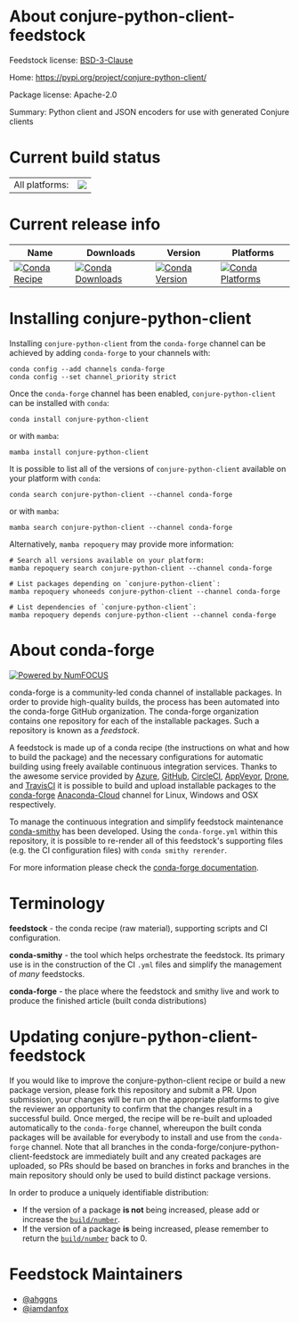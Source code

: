 About conjure-python-client-feedstock
=====================================

Feedstock license: [BSD-3-Clause](https://github.com/conda-forge/conjure-python-client-feedstock/blob/main/LICENSE.txt)

Home: https://pypi.org/project/conjure-python-client/

Package license: Apache-2.0

Summary: Python client and JSON encoders for use with generated Conjure clients

Current build status
====================


<table><tr><td>All platforms:</td>
    <td>
      <a href="https://dev.azure.com/conda-forge/feedstock-builds/_build/latest?definitionId=179&branchName=main">
        <img src="https://dev.azure.com/conda-forge/feedstock-builds/_apis/build/status/conjure-python-client-feedstock?branchName=main">
      </a>
    </td>
  </tr>
</table>

Current release info
====================

| Name | Downloads | Version | Platforms |
| --- | --- | --- | --- |
| [![Conda Recipe](https://img.shields.io/badge/recipe-conjure--python--client-green.svg)](https://anaconda.org/conda-forge/conjure-python-client) | [![Conda Downloads](https://img.shields.io/conda/dn/conda-forge/conjure-python-client.svg)](https://anaconda.org/conda-forge/conjure-python-client) | [![Conda Version](https://img.shields.io/conda/vn/conda-forge/conjure-python-client.svg)](https://anaconda.org/conda-forge/conjure-python-client) | [![Conda Platforms](https://img.shields.io/conda/pn/conda-forge/conjure-python-client.svg)](https://anaconda.org/conda-forge/conjure-python-client) |

Installing conjure-python-client
================================

Installing `conjure-python-client` from the `conda-forge` channel can be achieved by adding `conda-forge` to your channels with:

```
conda config --add channels conda-forge
conda config --set channel_priority strict
```

Once the `conda-forge` channel has been enabled, `conjure-python-client` can be installed with `conda`:

```
conda install conjure-python-client
```

or with `mamba`:

```
mamba install conjure-python-client
```

It is possible to list all of the versions of `conjure-python-client` available on your platform with `conda`:

```
conda search conjure-python-client --channel conda-forge
```

or with `mamba`:

```
mamba search conjure-python-client --channel conda-forge
```

Alternatively, `mamba repoquery` may provide more information:

```
# Search all versions available on your platform:
mamba repoquery search conjure-python-client --channel conda-forge

# List packages depending on `conjure-python-client`:
mamba repoquery whoneeds conjure-python-client --channel conda-forge

# List dependencies of `conjure-python-client`:
mamba repoquery depends conjure-python-client --channel conda-forge
```


About conda-forge
=================

[![Powered by
NumFOCUS](https://img.shields.io/badge/powered%20by-NumFOCUS-orange.svg?style=flat&colorA=E1523D&colorB=007D8A)](https://numfocus.org)

conda-forge is a community-led conda channel of installable packages.
In order to provide high-quality builds, the process has been automated into the
conda-forge GitHub organization. The conda-forge organization contains one repository
for each of the installable packages. Such a repository is known as a *feedstock*.

A feedstock is made up of a conda recipe (the instructions on what and how to build
the package) and the necessary configurations for automatic building using freely
available continuous integration services. Thanks to the awesome service provided by
[Azure](https://azure.microsoft.com/en-us/services/devops/), [GitHub](https://github.com/),
[CircleCI](https://circleci.com/), [AppVeyor](https://www.appveyor.com/),
[Drone](https://cloud.drone.io/welcome), and [TravisCI](https://travis-ci.com/)
it is possible to build and upload installable packages to the
[conda-forge](https://anaconda.org/conda-forge) [Anaconda-Cloud](https://anaconda.org/)
channel for Linux, Windows and OSX respectively.

To manage the continuous integration and simplify feedstock maintenance
[conda-smithy](https://github.com/conda-forge/conda-smithy) has been developed.
Using the ``conda-forge.yml`` within this repository, it is possible to re-render all of
this feedstock's supporting files (e.g. the CI configuration files) with ``conda smithy rerender``.

For more information please check the [conda-forge documentation](https://conda-forge.org/docs/).

Terminology
===========

**feedstock** - the conda recipe (raw material), supporting scripts and CI configuration.

**conda-smithy** - the tool which helps orchestrate the feedstock.
                   Its primary use is in the construction of the CI ``.yml`` files
                   and simplify the management of *many* feedstocks.

**conda-forge** - the place where the feedstock and smithy live and work to
                  produce the finished article (built conda distributions)


Updating conjure-python-client-feedstock
========================================

If you would like to improve the conjure-python-client recipe or build a new
package version, please fork this repository and submit a PR. Upon submission,
your changes will be run on the appropriate platforms to give the reviewer an
opportunity to confirm that the changes result in a successful build. Once
merged, the recipe will be re-built and uploaded automatically to the
`conda-forge` channel, whereupon the built conda packages will be available for
everybody to install and use from the `conda-forge` channel.
Note that all branches in the conda-forge/conjure-python-client-feedstock are
immediately built and any created packages are uploaded, so PRs should be based
on branches in forks and branches in the main repository should only be used to
build distinct package versions.

In order to produce a uniquely identifiable distribution:
 * If the version of a package **is not** being increased, please add or increase
   the [``build/number``](https://docs.conda.io/projects/conda-build/en/latest/resources/define-metadata.html#build-number-and-string).
 * If the version of a package **is** being increased, please remember to return
   the [``build/number``](https://docs.conda.io/projects/conda-build/en/latest/resources/define-metadata.html#build-number-and-string)
   back to 0.

Feedstock Maintainers
=====================

* [@ahggns](https://github.com/ahggns/)
* [@iamdanfox](https://github.com/iamdanfox/)

